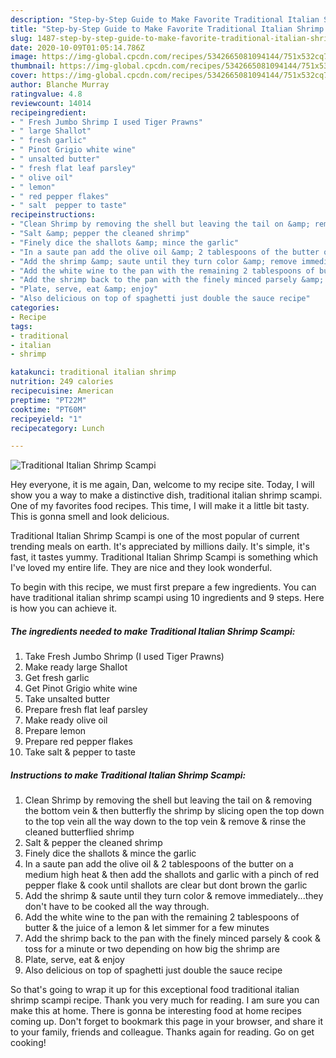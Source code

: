 ```yaml
---
description: "Step-by-Step Guide to Make Favorite Traditional Italian Shrimp Scampi"
title: "Step-by-Step Guide to Make Favorite Traditional Italian Shrimp Scampi"
slug: 1487-step-by-step-guide-to-make-favorite-traditional-italian-shrimp-scampi
date: 2020-10-09T01:05:14.786Z
image: https://img-global.cpcdn.com/recipes/5342665081094144/751x532cq70/traditional-italian-shrimp-scampi-recipe-main-photo.jpg
thumbnail: https://img-global.cpcdn.com/recipes/5342665081094144/751x532cq70/traditional-italian-shrimp-scampi-recipe-main-photo.jpg
cover: https://img-global.cpcdn.com/recipes/5342665081094144/751x532cq70/traditional-italian-shrimp-scampi-recipe-main-photo.jpg
author: Blanche Murray
ratingvalue: 4.8
reviewcount: 14014
recipeingredient:
- " Fresh Jumbo Shrimp I used Tiger Prawns"
- " large Shallot"
- " fresh garlic"
- " Pinot Grigio white wine"
- " unsalted butter"
- " fresh flat leaf parsley"
- " olive oil"
- " lemon"
- " red pepper flakes"
- " salt  pepper to taste"
recipeinstructions:
- "Clean Shrimp by removing the shell but leaving the tail on &amp; removing the bottom vein &amp; then butterfly the shrimp by slicing open the top down to the top vein all the way down to the top vein &amp; remove &amp; rinse the cleaned butterflied shrimp"
- "Salt &amp; pepper the cleaned shrimp"
- "Finely dice the shallots &amp; mince the garlic"
- "In a saute pan add the olive oil &amp; 2 tablespoons of the butter on a medium high heat &amp; then add the shallots and garlic with a pinch of red pepper flake &amp; cook until shallots are clear but dont brown the garlic"
- "Add the shrimp &amp; saute until they turn color &amp; remove immediately...they don&#39;t have to be cooked all the way through."
- "Add the white wine to the pan with the remaining 2 tablespoons of butter &amp; the juice of a lemon &amp; let simmer for a few minutes"
- "Add the shrimp back to the pan with the finely minced parsely &amp; cook &amp; toss for a minute or two depending on how big the shrimp are"
- "Plate, serve, eat &amp; enjoy"
- "Also delicious on top of spaghetti just double the sauce recipe"
categories:
- Recipe
tags:
- traditional
- italian
- shrimp

katakunci: traditional italian shrimp 
nutrition: 249 calories
recipecuisine: American
preptime: "PT22M"
cooktime: "PT60M"
recipeyield: "1"
recipecategory: Lunch

---
```



![Traditional Italian Shrimp Scampi](https://img-global.cpcdn.com/recipes/5342665081094144/751x532cq70/traditional-italian-shrimp-scampi-recipe-main-photo.jpg)

Hey everyone, it is me again, Dan, welcome to my recipe site. Today, I will show you a way to make a distinctive dish, traditional italian shrimp scampi. One of my favorites food recipes. This time, I will make it a little bit tasty. This is gonna smell and look delicious.



Traditional Italian Shrimp Scampi is one of the most popular of current trending meals on earth. It's appreciated by millions daily. It's simple, it's fast, it tastes yummy. Traditional Italian Shrimp Scampi is something which I've loved my entire life. They are nice and they look wonderful.


To begin with this recipe, we must first prepare a few ingredients. You can have traditional italian shrimp scampi using 10 ingredients and 9 steps. Here is how you can achieve it.

<!--inarticleads1-->

##### The ingredients needed to make Traditional Italian Shrimp Scampi:

1. Take  Fresh Jumbo Shrimp (I used Tiger Prawns)
1. Make ready  large Shallot
1. Get  fresh garlic
1. Get  Pinot Grigio white wine
1. Take  unsalted butter
1. Prepare  fresh flat leaf parsley
1. Make ready  olive oil
1. Prepare  lemon
1. Prepare  red pepper flakes
1. Take  salt &amp; pepper to taste




<!--inarticleads2-->

##### Instructions to make Traditional Italian Shrimp Scampi:

1. Clean Shrimp by removing the shell but leaving the tail on &amp; removing the bottom vein &amp; then butterfly the shrimp by slicing open the top down to the top vein all the way down to the top vein &amp; remove &amp; rinse the cleaned butterflied shrimp
1. Salt &amp; pepper the cleaned shrimp
1. Finely dice the shallots &amp; mince the garlic
1. In a saute pan add the olive oil &amp; 2 tablespoons of the butter on a medium high heat &amp; then add the shallots and garlic with a pinch of red pepper flake &amp; cook until shallots are clear but dont brown the garlic
1. Add the shrimp &amp; saute until they turn color &amp; remove immediately...they don&#39;t have to be cooked all the way through.
1. Add the white wine to the pan with the remaining 2 tablespoons of butter &amp; the juice of a lemon &amp; let simmer for a few minutes
1. Add the shrimp back to the pan with the finely minced parsely &amp; cook &amp; toss for a minute or two depending on how big the shrimp are
1. Plate, serve, eat &amp; enjoy
1. Also delicious on top of spaghetti just double the sauce recipe




So that's going to wrap it up for this exceptional food traditional italian shrimp scampi recipe. Thank you very much for reading. I am sure you can make this at home. There is gonna be interesting food at home recipes coming up. Don't forget to bookmark this page in your browser, and share it to your family, friends and colleague. Thanks again for reading. Go on get cooking!
